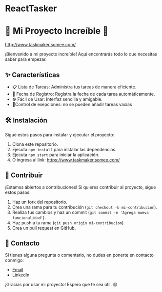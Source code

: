 # ReactTasker
# 🚀 Mi Proyecto Increíble 🚀
http://www.taskmaker.somee.com/

¡Bienvenido a mi proyecto increíble! Aquí encontrarás todo lo que necesitas saber para empezar.

## ✨ Características

- 📋 Lista de Tareas: Administra tus tareas de manera eficiente.
- 📅 Fecha de Registro: Registra la fecha de cada tarea automáticamente.
- ⚙️ Fácil de Usar: Interfaz sencilla y amigable.
- 🚫Control de exepciones: no se pueden añadir tareas vacías

## 🛠️ Instalación

Sigue estos pasos para instalar y ejecutar el proyecto:

1. Clona este repositorio.
2. Ejecuta `npm install` para instalar las dependencias.
3. Ejecuta `npm start` para iniciar la aplicación.
4. O ingresa al link: https://www.taskmaker.somee.com/

## 💬 Contribuir

¡Estamos abiertos a contribuciones! Si quieres contribuir al proyecto, sigue estos pasos:

1. Haz un fork del repositorio.
2. Crea una rama para tu contribución (`git checkout -b mi-contribucion`).
3. Realiza tus cambios y haz un commit (`git commit -m 'Agrega nueva funcionalidad'`).
4. Haz push a tu rama (`git push origin mi-contribucion`).
5. Crea un pull request en GitHub.


## 📧 Contacto

Si tienes alguna pregunta o comentario, no dudes en ponerte en contacto conmigo:

- [Email](mailto:franco.edson.18014@gmail.com)
- [LinkedIn](https://www.linkedin.com/in/franco-mari%C3%B1o-2a289620a/)

¡Gracias por usar mi proyecto! Espero que te sea útil. 😄
